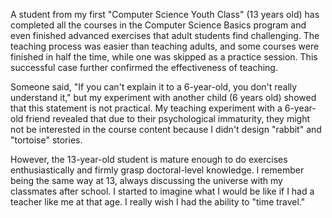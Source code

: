 A student from my first "Computer Science Youth Class" (13 years old) has completed all the courses in the Computer Science Basics program and even finished advanced exercises that adult students find challenging. The teaching process was easier than teaching adults, and some courses were finished in half the time, while one was skipped as a practice session. This successful case further confirmed the effectiveness of teaching.

Someone said, "If you can't explain it to a 6-year-old, you don't really understand it," but my experiment with another child (6 years old) showed that this statement is not practical. My teaching experiment with a 6-year-old friend revealed that due to their psychological immaturity, they might not be interested in the course content because I didn't design "rabbit" and "tortoise" stories.

However, the 13-year-old student is mature enough to do exercises enthusiastically and firmly grasp doctoral-level knowledge. I remember being the same way at 13, always discussing the universe with my classmates after school. I started to imagine what I would be like if I had a teacher like me at that age. I really wish I had the ability to "time travel."
